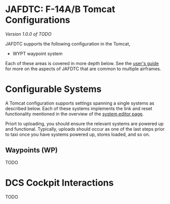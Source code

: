 # JAFDTC: F-14A/B Tomcat Configurations

*Version 1.0.0 of TODO*

JAFDTC supports the following configuration in the Tomcat,

* WYPT waypoint system

Each of these areas is covered in more depth below. See the
[user's guide](https://github.com/51st-Vfw/JAFDTC/tree/master/doc)
for more on the aspects of JAFDTC that are common to multiple airframes.

# Configurable Systems

A Tomcat configuration supports settings spanning a single systems as described below.
Each of these systems implements the link and reset functionality mentioned in the overview
of the
[system editor page](https://github.com/51st-Vfw/JAFDTC/tree/master/doc/README.md#system-editor-page).

Priort to uploading, you should ensure the relevant systems are powered up and functional.
Typically, uploads should occur as one of the last steps prior to taxi once you have systems
powered up, stores loaded, and so on.

## Waypoints (WP)

TODO

# DCS Cockpit Interactions

TODO